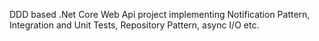 DDD based .Net Core Web Api project implementing Notification Pattern, Integration and Unit Tests, Repository Pattern, async I/O etc.
